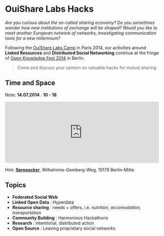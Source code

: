 # OuiShare Labs Hacks

*Are you curious about the so-called sharing economy? Do you sometimes wonder how new institutions of exchange will be shaped? Would you like to meet another European network of networks, investigating communication tools for a new millennium?*

Following the [OuiShare Labs Camp](http://lab.ouishare.net) in Paris 2014, our activities around **Linked Resources** and **Distributed Social Networking** continue at the fringe of [Open Knowledge Fest 2014](http://2014.okfestival.org/) in Berlin.

> Come and discuss your opinion on valuable hacks for mutual sharing.

## Time and Space

Note: **14.07.2014** : **10 - 18**

<iframe width='100%' height='200px' frameBorder='0' src='http://a.tiles.mapbox.com/v3/almereyda.map-2zlwyof0/attribution,share.html'></iframe>

Hint: [**Spreeacker**](venue.md), Wilhelmine-Gemberg-Weg, 10179 Berlin-Mitte

## Topics

* **Federated Social Web**
* **Linked Open Data** : Hyperdata
* **Resource sharing** : needs + offers, i.e. *nutrition, accomodation, transportation*
* **Community Building** : Harmonious Hackathons
* **Research** : intentional, distributed action
* **Open Source** : Leaving proprietary social networks